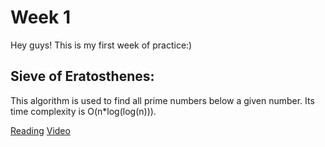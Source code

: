 
# Week 1
Hey guys! This is my first week of practice:)

## Sieve of Eratosthenes:
This algorithm is used to find all prime numbers below a given number.
Its time complexity is O(n*log(log(n))).

[Reading](https://www.geeksforgeeks.org/sieve-of-eratosthenes/?ref=lbp)
[Video](https://youtu.be/T8PaMnb0GPo?si=YvYk8MXK8DKNG7eq)

